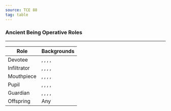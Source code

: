 ```yaml
---
source: TCE 88
tag: table
---
```


### Ancient Being Operative Roles
---
|Role|Backgrounds|
|----|------------|
|Devotee|, , , , |
|Infiltrator|, , , , |
|Mouthpiece|, , , , |
|Pupil|, , , , |
|Guardian|, , , , |
|Offspring|Any|
